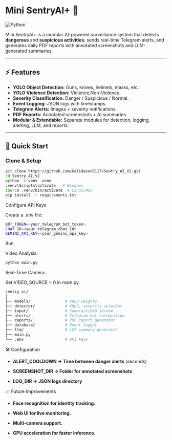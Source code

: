# Mini SentryAI+ 🚨

![Python](https://img.shields.io/badge/python-3.10+-blue)


Mini SentryAI+ is a modular AI-powered surveillance system that detects **dangerous** and **suspicious activities**, sends real-time Telegram alerts, and generates daily PDF reports with annotated screenshots and LLM-generated summaries.

---

## ⚡ Features

- **YOLO Object Detection:** Guns, knives, helmets, masks, etc.
- **YOLO Violence Detection:** Violence,Non-Violence.
- **Severity Classification:** Danger / Suspicious / Normal.
- **Event Logging:** JSON logs with timestamps.
- **Telegram Alerts:** Images + severity notifications.
- **PDF Reports:** Annotated screenshots + AI summaries.
- **Modular & Extendable:** Separate modules for detection, logging, alerting, LLM, and reports.

---

## 🚀 Quick Start

### Clone & Setup

```bash
git clone https://github.com/KalidasanR117/Sentry_AI_V2.git
cd Sentry_AI_V2
python -m venv .venv
.venv\Scripts\activate   # Windows
source .venv/bin/activate  # Linux/Mac
pip install -r requirements.txt

```

Configure API Keys

Create a .env file:

```bash
BOT_TOKEN=<your_telegram_bot_token>
CHAT_ID=<your_telegram_chat_id>
GEMINI_API_KEY=<your_gemini_api_key>
```

Run

Video Analysis:

```bash
python main.py
```

Real-Time Camera:

Set VIDEO_SOURCE = 0 in main.py.
```bash
sentry_ai/
│
├── models/               # YOLO weights
├── detector/             # YOLO, severity selector
├── input/                # Camera/video stream
├── alerts/               # Telegram bot integration
├── reports/              # PDF report generator
├── database/             # Event logger
├── llm/                  # LLM summary generator
├── main.py
└── .env                  # API keys
```


🛠 Configuration

 - **ALERT_COOLDOWN → Time between danger alerts** (seconds)

 - **SCREENSHOT_DIR → Folder for annotated screenshots** 

 - **LOG_DIR → JSON logs directory** 


📈 Future Improvements

- **Face recognition for identity tracking.**

- **Web UI for live monitoring.** 

- **Multi-camera support.** 

- **GPU acceleration for faster inference.** 
